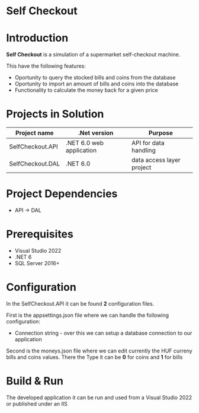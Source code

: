 **Self Checkout**
=================

# Introduction
**Self Checkout** is a simulation of a supermarket self-checkout machine.

This have the following features:
- Oportunity to query the stocked bills and coins from the database
- Oportunity to import an amount of bills and coins into the database
- Functionality to calculate the money back for a given price

# Projects in Solution
|**Project name**|**.Net version**|**Purpose**|
|--|--|--|
|  SelfCheckout.API | .NET 6.0 web application | API for data handling |
|  SelfCheckout.DAL | .NET 6.0 | data access layer project  |

# Project Dependencies
- API -> DAL

# Prerequisites
- Visual Studio 2022
- .NET 6
- SQL Server 2016+

# Configuration
In the SelfCheckout.API it can be found **2** configuration files.

First is the appsettings.json file where we can handle the following configuration:
- Connection string - over this we can setup a database connection to our application

Second is the moneys.json file where we can edit currently the HUF curreny bills and coins values.
There the Type it can be **0** for coins and **1** for bills 

# Build & Run
The developed application it can be run and used from a Visual Studio 2022 or published under an IIS
